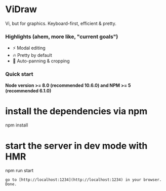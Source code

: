 # ViDraw

Vi, but for graphics. Keyboard-first, efficient & pretty.

### Highlights (ahem, more like, "current goals")
- ⚡️  Modal editing
- 🔥  Pretty by default
- 📝  Auto-panning & cropping 

### Quick start
**Node version >= 8.0 (recommended 10.6.0) and NPM >= 5 (recommended 6.1.0)**

# install the dependencies via npm
npm install

# start the server in dev mode with HMR
npm run start
```
go to [http://localhost:1234](http://localhost:1234) in your browser. Done.
